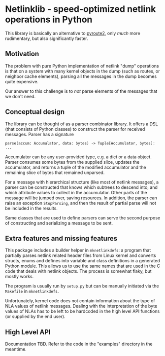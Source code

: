 # Netlinklib - speed-optimized netlink operations in Python

This library is basically an alternative to
[pyroute2](https://github.com/svinota/pyroute2/),
only _much_ more rudimentary, but also significantly faster.

## Motivation

The problem with pure Python implementation of netlink "dump" operations
is that on a system with many kernel objects in the dump (such as routes,
or neighbor cache elements), parsing all the messages in the dump becomes
quite expensive.

Our answer to this challenge is to _not_ parse elements of the messages
that we don't need.

## Conceptual design

The library can be thought of as a parser combinator library. It offers
a DSL (that consists of Python classes) to construct the parser for
received messages. Parser has a signature

```
parse(accum: Accumulator, data: bytes) -> Tuple[Accumulator, bytes]: ...
```

Accumulator can be any user-provided type, e.g. a dict or a data object.
Parser consumes some bytes from the supplied slice, updates the accumulator,
and returns a tuple of the modified accumulator and the remaining slice of
bytes that remained unparsed.

For a message with hierarchical structure (like most of netlink messages),
a parser can be constructed that knows which subtrees to descend into,
and which attribute values to collect in the accumulator. Other parts of
the message will be jumped over, saving resources. In addition, the
parser can raise an exception `StopParsing`, and then the result of
partial parse will not be included in the results.

Same classes that are used to define parsers can serve the second purpose
of constructing and serializing a message to be sent.

## Extra features and missing features

This package includes a builder helper in `mknetlinkdefs`: a program that
partially parses netlink related header files from Linux kernel and converts
structs, enums and defines into variable and class definitions in a
generated Python module. This allows us to use the same names that are used
in the C code that deals with netlink objects. The process is somewhat flaky,
but mostly works.

The program is usually run by `setup.py` but can be manually initiated via
the `Makefile` in `mknetlinkdefs`.

Unfortunately, kernel code does not contain information about the type
of NLA values of netlink messages. Dealing with the interpretation of the
byte values of NLAs has to be left to be hardcoded in the high level API
functions (or supplied by the end user).

## High Level API

Documentation TBD. Refer to the code in the "examples" directory in the
meantime.
